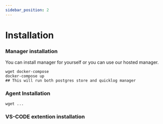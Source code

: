 ```yaml
---
sidebar_position: 2
---
```


# Installation

### Manager installation

You can install manager for yourself or you can use our hosted manager.
```shell
wget docker-compose
docker-compose up
## This will run both postgres store and quicklog manager
```

### Agent Installation

```shell
wget ...
```

### VS-CODE extention installation